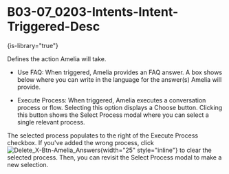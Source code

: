 # B03-07_0203-Intents-Intent-Triggered-Desc

{is-library="true"}

<snippet id="B03-07_0203-Intents-Intent-Triggered-Desc_snippet">



Defines the action Amelia will take.

* Use FAQ: When triggered, Amelia provides an FAQ answer. A box shows below where you can write in the language for the answer(s) Amelia will provide.

* Execute Process: When triggered, Amelia executes a conversation process or flow. Selecting this option displays a Choose button. Clicking this button shows the Select Process modal where you can select a single relevant process.

The selected process populates to the right of the Execute Process checkbox. If you've added the wrong process, click ![Delete_X-Btn-Amelia_Answers](Delete_X-Btn-Amelia_Answers.png){width="25" style="inline"} to clear the selected process. Then, you can revisit the Select Process modal to make a new selection.


</snippet>